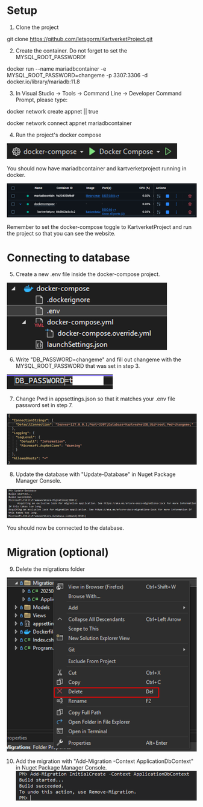 # Setup

1. Clone the project

git clone https://github.com/letsgorm/KartverketProject.git

2. Create the container. Do not forget to set the MYSQL_ROOT_PASSWORD!

docker run --name mariadbcontainer -e MYSQL_ROOT_PASSWORD=changeme -p 3307:3306 -d docker.io/library/mariadb:11.8

3. In Visual Studio -> Tools -> Command Line -> Developer Command Prompt, please type:

docker network create appnet || true

docker network connect appnet mariadbcontainer

4. Run the project's docker compose

![dockercompose](images/dockercompose.png)

You should now have mariadbcontainer and kartverketproject running in docker.

![docker](images/docker.png)

Remember to set the docker-compose toggle to KartverketProject and run the project so that you can see the website.

# Connecting to database

5. Create a new .env file inside the docker-compose project.
   
![env](images/env.png)

6. Write "DB_PASSWORD=changeme" and fill out changeme with the MYSQL_ROOT_PASSWORD that was set in step 3.

![pass](images/pass.png)

7. Change Pwd in appsettings.json so that it matches your .env file password set in step 7.
   
![changeme](images/changeme.png)

8. Update the database with "Update-Database" in Nuget Package Manager Console.

![updatedb](images/updatedb.png)

You should now be connected to the database.


# Migration (optional)

9. Delete the migrations folder

![deletemigration](images/deletemigration.png)

10. Add the migration with "Add-Migration -Context ApplicationDbContext" in Nuget Package Manager Console.
![addmigration](images/addmigration.png)
